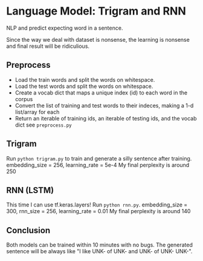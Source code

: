 # Language Model: Trigram and RNN
NLP and predict expecting word in a sentence. 

Since the way we deal with dataset is nonsense, the learning is nonsense and final result will be ridiculious.

## Preprocess
* Load the train words and split the words on whitespace.
* Load the test words and split the words on whitespace.
* Create a vocab dict that maps a unique index (id) to each word in the corpus
* Convert the list of training and test words to their indeces, making a 1-d list/array for each
* Return an iterable of training ids, an iterable of testing ids, and the vocab dict
see `preprocess.py`

## Trigram
Run `python trigram.py` to train and generate a silly sentence after training.
embedding_size = 256, learning_rate = 5e-4
My final perplexity is around 250

## RNN (LSTM)
This time I can use tf.keras.layers! 
Run `python rnn.py`.
embedding_size = 300, rnn_size = 256, learning_rate = 0.01
My final perplexity is around 140

## Conclusion
Both models can be trained within 10 minutes with no bugs. 
The generated sentence will be always like "I like UNK- of UNK- and UNK- of UNK- UNK-".
